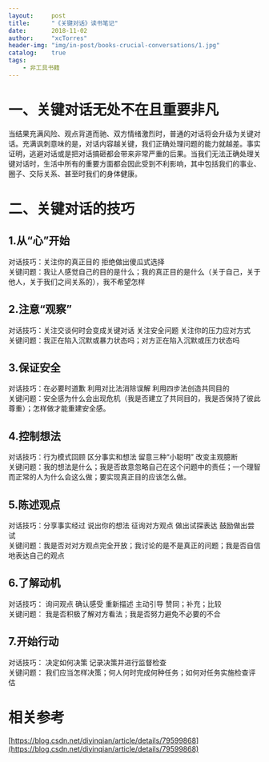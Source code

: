 ```yaml
---
layout:     post
title:      "《关键对话》读书笔记"
date:       2018-11-02
author:     "xcTorres"
header-img: "img/in-post/books-crucial-conversations/1.jpg"
catalog:    true
tags:
    - 非工具书籍
---
```


# 一、关键对话无处不在且重要非凡
当结果充满风险、观点背道而驰、双方情绪激烈时，普通的对话将会升级为关键对话。充满讽刺意味的是，对话内容越关键，我们正确处理问题的能力就越差。事实证明，逃避对话或是把对话搞砸都会带来非常严重的后果。当我们无法正确处理关键对话时，生活中所有的重要方面都会因此受到不利影响，其中包括我们的事业、圈子、交际关系、甚至时我们的身体健康。

# 二、关键对话的技巧

## 1.从“心”开始   
对话技巧：关注你的真正目的  拒绝做出傻瓜式选择  
关键问题：我让人感觉自己的目的是什么；我的真正目的是什么（关于自己，关于他人，关于我们之间关系的），我不希望怎样

## 2.注意“观察”  
对话技巧：关注交谈何时会变成关键对话  关注安全问题  关注你的压力应对方式  
关键问题：我正在陷入沉默或暴力状态吗；对方正在陷入沉默或压力状态吗

## 3.保证安全  
对话技巧：在必要时道歉  利用对比法消除误解  利用四步法创造共同目的  
关键问题：安全感为什么会出现危机（我是否建立了共同目的，我是否保持了彼此尊重）；怎样做才能重建安全感。

## 4.控制想法  
对话技巧：行为模式回顾  区分事实和想法  留意三种“小聪明”  改变主观臆断  
关键问题：我的想法是什么；我是否故意忽略自己在这个问题中的责任；一个理智而正常的人为什么会这么做；要实现真正目的应该怎么做。

## 5.陈述观点  
对话技巧：分享事实经过  说出你的想法  征询对方观点  做出试探表达  鼓励做出尝试  
关键问题：我是否对对方观点完全开放；我讨论的是不是真正的问题；我是否自信地表达自己的观点

## 6.了解动机  
对话技巧： 询问观点  确认感受  重新描述  主动引导  赞同；补充；比较  
关键问题： 我是否积极了解对方看法；我是否努力避免不必要的不合

## 7.开始行动
对话技巧： 决定如何决策  记录决策并进行监督检查  
关键问题： 我们应当怎样决策；何人何时完成何种任务；如何对任务实施检查评估  

# 相关参考  
[https://blog.csdn.net/diyinqian/article/details/79599868](https://blog.csdn.net/diyinqian/article/details/79599868)